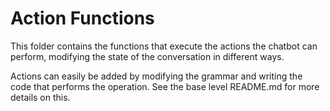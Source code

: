 # Action Functions

This folder contains the functions that execute the actions the chatbot can perform, modifying the state of the conversation in different ways.

Actions can easily be added by modifying the grammar and writing the code that performs the operation. See the base level README.md for more details on this.